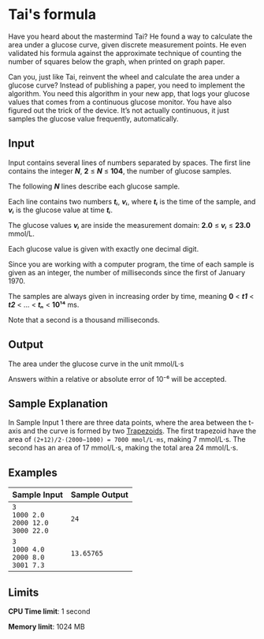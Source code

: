 # Tai's formula

Have you heard about the mastermind Tai? He found a way to calculate the area under a glucose curve, given discrete measurement points. He even validated his formula against the approximate technique of counting the number of squares below the graph, when printed on graph paper.

Can you, just like Tai, reinvent the wheel and calculate the area under a glucose curve? Instead of publishing a paper, you need to implement the algorithm. You need this algorithm in your new app, that logs your glucose values that comes from a continuous glucose monitor. You have also figured out the trick of the device. It’s not actually continuous, it just samples the glucose value frequently, automatically.

## Input

Input contains several lines of numbers separated by spaces. The first line contains the integer _**N**_, **2** ≤ _**N**_ ≤ **104**, the number of glucose samples.

The following _**N**_ lines describe each glucose sample.

Each line contains two numbers _**tᵢ**_, _**vᵢ**_, where _**tᵢ**_ is the time of the sample, and _**vᵢ**_ is the glucose value at time _**tᵢ**_.

The glucose values _**vᵢ**_ are inside the measurement domain: **2.0** ≤ _**vᵢ**_ ≤ **23.0** mmol/L.

Each glucose value is given with exactly one decimal digit.

Since you are working with a computer program, the time of each sample is given as an integer, the number of milliseconds since the first of January 1970.

The samples are always given in increasing order by time, meaning **0** < _**t1**_ < _**t2**_ < ... < _**tₙ**_ < **10¹⁴** ms.

Note that a second is a thousand milliseconds.

## Output

The area under the glucose curve in the unit mmol/L·s

Answers within a relative or absolute error of 10⁻⁶ will be accepted.

## Sample Explanation

In Sample Input 1 there are three data points, where the area between the t-axis and the curve is formed by two [Trapezoids](https://en.wikipedia.org/wiki/Trapezoid). The first trapezoid have the area of `(2+12)/2⋅(2000−1000) = 7000 mmol/L⋅ms`, making 7 mmol/L⋅s. The second has an area of 17 mmol/L⋅s, making the total area 24 mmol/L⋅s.

## Examples

Sample Input | Sample Output
-|-
`3`<br>`1000 2.0`<br>`2000 12.0`<br>`3000 22.0` | `24`
`3`<br>`1000 4.0`<br>`2000 8.0`<br>`3001 7.3` | `13.65765`

## Limits

**CPU Time limit**: 1 second

**Memory limit**: 1024 MB